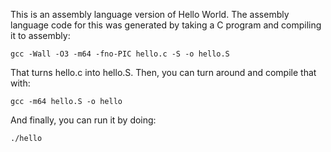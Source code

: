 This is an assembly language version of Hello World. The assembly language
code for this was generated by taking a C program and compiling it to
assembly:

`gcc -Wall -O3 -m64 -fno-PIC hello.c -S -o hello.S`

That turns hello.c into hello.S. Then, you can turn around and compile that
with:

`gcc -m64 hello.S -o hello`

And finally, you can run it by doing:

`./hello`

